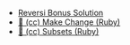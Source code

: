  * [Reversi Bonus Solution][reversi-bonus-solution]
 * [:movie_camera: (cc) Make Change (Ruby)][make-change]
 * [:movie_camera: (cc) Subsets (Ruby)][subsets]

[reversi-bonus-solution]: https://github.com/appacademy/js-reversi
[make-change]: https://vimeo.com/groups/appacademy/videos/91207646
[subsets]: https://vimeo.com/groups/appacademy/videos/91207645
